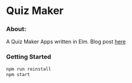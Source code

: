 # Quiz Maker


### About:
A Quiz Maker Apps written in Elm. Blog post [here](http://swtpain.github.io/posts/learn-functional-programming-by-writing-fe-apps-in-elm-part1.html)

### Getting Started
```bash
npm run reinstall
npm start
```
